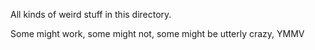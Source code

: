 All kinds of weird stuff in this directory.

Some might work, some might not, some might be utterly crazy, YMMV
